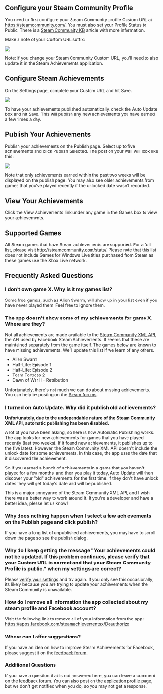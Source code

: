 ﻿## Configure your Steam Community Profile
You need to first configure your Steam Community profile Custom URL at https://steamcommunity.com/. You must also set your Profile Status to Public.  There is a [Steam Community KB](https://support.steampowered.com/kb_article.php?ref=8882-BMXL-0801) article with more information.

Make a note of your Custom URL suffix:

![](http://www.fbsteamachievements.com/fbsa/canvas/content/images/profilecustomurl.png)

Note: If you change your Steam Community Custom URL, you'll need to also update it in the Steam Achievements application.

## Configure Steam Achievements
On the Settings page, complete your Custom URL and hit Save.

![](http://www.fbsteamachievements.com/fbsa/canvas/content/images/appcustomurl.png)

To have your achievements published automatically, check the Auto Update box and hit Save. This will publish any new achievements you have earned a few times a day.

## Publish Your Achievements
Publish your achievements on the Publish page. Select up to five achievements and click Publish Selected. The post on your wall will look like this:

![](http://www.fbsteamachievements.com/fbsa/canvas/content/images/achievements.png)

Note that only achievements earned within the past two weeks will be displayed on the publish page. You may also see older achievements from games that you've played recently if the unlocked date wasn't recorded.

## View Your Achievements
Click the View Achievements link under any game in the Games box to view your achievements.

## Supported Games
All Steam games that have Steam achievements are supported. For a full list, please visit http://steamcommunity.com/stats/. Please note that this list does not include Games for Windows Live titles purchased from Steam as these games use the Xbox Live network.

## Frequently Asked Questions

### I don't own game X. Why is it my games list?
Some free games, such as Alien Swarm, will show up in your list even if you have never played them. Feel free to ignore them.

### The app doesn't show some of my achievements for game X. Where are they?
Not all achievements are made available to the [Steam Community XML API](https://partner.steamgames.com/documentation/community_data), the API used by Facebook Steam Achievements. It seems that these are maintained separately from the game itself. The games below are known to have missing achievements. We'll update this list if we learn of any others.

  - Alien Swarm
  - Half-Life: Episode 1
  - Half-Life: Episode 2
  - Team Fortress 2
  - Dawn of War II - Retribution

Unfortunately, there's not much we can do about missing achievements. You can help by posting on the [Steam forums](http://forums.steampowered.com/forums/forumdisplay.php?f=316).

### I turned on Auto Update. Why did it publish old achievements?
**Unfortunately, due to the undependable nature of the Steam Community XML API, automatic publishing has been disabled.**

A lot of you have been asking, so here is how Automatic Publishing works. The app looks for new achievements for games that you have played recently (last two weeks). If it found new achievements, it publishes up to the five latest. However, the Steam Community XML API doesn't include the unlock date for some achievements. In this case, the app uses the date that it discovered the achievement.

So if you earned a bunch of achievements in a game that you haven't played for a few months, and then you play it today, Auto Update will then discover your "old" achievements for the first time. If they don't have unlock dates they will get today's date and will be published.

This is a major annoyance of the Steam Community XML API, and I wish there was a better way to work around it. If you're a developer and have a better idea, please let us know!

### Why does nothing happen when I select a few achievements on the Publish page and click publish?
If you have a long list of unpublished achievements, you may have to scroll down the page so see the publish dialog.

### Why do I keep getting the message "Your achievements could not be updated. If this problem continues, please verify that your Custom URL is correct and that your Steam Community Profile is public." when my settings are correct?
Please [verify your settings](#toc-configure-steam-achievements) and try again. If you only see this occasionally, its likely because you are trying to update your achievements when the Steam Community is unavailable.

### How do I remove all information the app collected about my steam profile and Facebook account?
Visit the following link to remove all of your information from the app: https://apps.facebook.com/steamachievementsx/Deauthorize

### Where can I offer suggestions?
If you have an idea on how to improve Steam Achievements for Facebook, please suggest it on the [feedback forum](http://fbsteamachievements.uservoice.com).

### Additional Questions
If you have a question that is not answered here, you can leave a comment on the [feedback forum](http://fbsteamachievements.uservoice.com). You can also post on the [application profile page](http://www.facebook.com/SteamAchievements), but we don't get notified when you do, so you may not get a response.